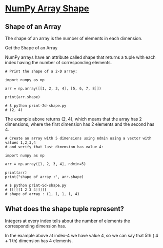 # [NumPy Array Shape](https://www.w3schools.com/python/numpy/numpy_array_shape.asp)

## Shape of an Array

The shape of an array is the number of elements in each dimension.

Get the Shape of an Array

NumPy arrays have an attribute called shape that returns a tuple with each index having the number of corresponding elements.

```
# Print the shape of a 2-D array:

import numpy as np

arr = np.array([[1, 2, 3, 4], [5, 6, 7, 8]])

print(arr.shape)

# $ python print-2d-shape.py
# (2, 4)
```

The example above returns (2, 4), which means that the array has 2 dimensions, where the first dimension has 2 elements and the second has 4.

```
# Create an array with 5 dimensions using ndmin using a vector with values 1,2,3,4
# and verify that last dimension has value 4:

import numpy as np

arr = np.array([1, 2, 3, 4], ndmin=5)

print(arr)
print("shape of array :", arr.shape)

# $ python print-5d-shape.py
# [[[[[1 2 3 4]]]]]
# shape of array : (1, 1, 1, 1, 4)
```

## What does the shape tuple represent?

Integers at every index tells about the number of elements the corresponding dimension has.

In the example above at index-4 we have value 4, so we can say that 5th ( 4 + 1 th) dimension has 4 elements.